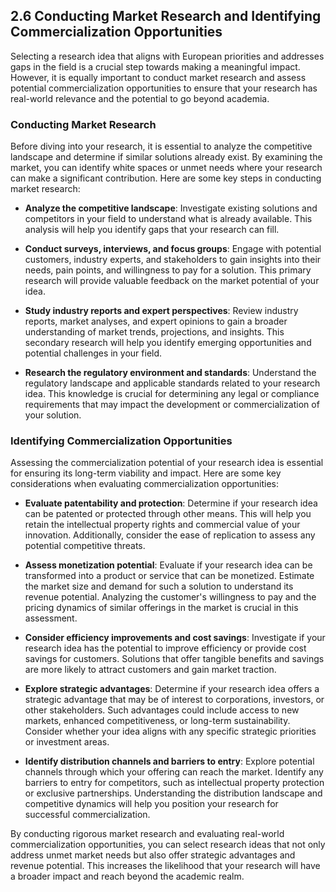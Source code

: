 ## 2.6 Conducting Market Research and Identifying Commercialization Opportunities

Selecting a research idea that aligns with European priorities and addresses gaps in the field is a crucial step towards making a meaningful impact. However, it is equally important to conduct market research and assess potential commercialization opportunities to ensure that your research has real-world relevance and the potential to go beyond academia.

### Conducting Market Research

Before diving into your research, it is essential to analyze the competitive landscape and determine if similar solutions already exist. By examining the market, you can identify white spaces or unmet needs where your research can make a significant contribution. Here are some key steps in conducting market research:

- **Analyze the competitive landscape**: Investigate existing solutions and competitors in your field to understand what is already available. This analysis will help you identify gaps that your research can fill.

- **Conduct surveys, interviews, and focus groups**: Engage with potential customers, industry experts, and stakeholders to gain insights into their needs, pain points, and willingness to pay for a solution. This primary research will provide valuable feedback on the market potential of your idea.

- **Study industry reports and expert perspectives**: Review industry reports, market analyses, and expert opinions to gain a broader understanding of market trends, projections, and insights. This secondary research will help you identify emerging opportunities and potential challenges in your field.

- **Research the regulatory environment and standards**: Understand the regulatory landscape and applicable standards related to your research idea. This knowledge is crucial for determining any legal or compliance requirements that may impact the development or commercialization of your solution.

### Identifying Commercialization Opportunities

Assessing the commercialization potential of your research idea is essential for ensuring its long-term viability and impact. Here are some key considerations when evaluating commercialization opportunities:

- **Evaluate patentability and protection**: Determine if your research idea can be patented or protected through other means. This will help you retain the intellectual property rights and commercial value of your innovation. Additionally, consider the ease of replication to assess any potential competitive threats.

- **Assess monetization potential**: Evaluate if your research idea can be transformed into a product or service that can be monetized. Estimate the market size and demand for such a solution to understand its revenue potential. Analyzing the customer's willingness to pay and the pricing dynamics of similar offerings in the market is crucial in this assessment.

- **Consider efficiency improvements and cost savings**: Investigate if your research idea has the potential to improve efficiency or provide cost savings for customers. Solutions that offer tangible benefits and savings are more likely to attract customers and gain market traction.

- **Explore strategic advantages**: Determine if your research idea offers a strategic advantage that may be of interest to corporations, investors, or other stakeholders. Such advantages could include access to new markets, enhanced competitiveness, or long-term sustainability. Consider whether your idea aligns with any specific strategic priorities or investment areas.

- **Identify distribution channels and barriers to entry**: Explore potential channels through which your offering can reach the market. Identify any barriers to entry for competitors, such as intellectual property protection or exclusive partnerships. Understanding the distribution landscape and competitive dynamics will help you position your research for successful commercialization.

By conducting rigorous market research and evaluating real-world commercialization opportunities, you can select research ideas that not only address unmet market needs but also offer strategic advantages and revenue potential. This increases the likelihood that your research will have a broader impact and reach beyond the academic realm.
